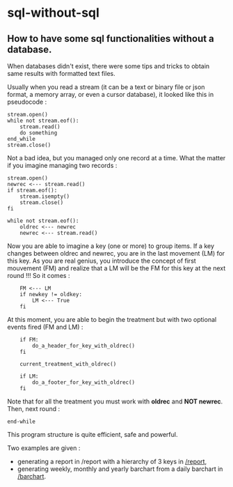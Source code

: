 # sql-without-sql

## How to have some sql functionalities without a database.

When databases didn't exist, there were some tips and tricks to obtain same results with formatted text files.

Usually when you read a stream (it can be a text or binary file or json format, a memory array, or even a cursor database), it looked like this in pseudocode :

```
stream.open()
while not stream.eof():
	stream.read()
	do something
end_while
stream.close()
```

Not a bad idea, but you managed only one record at a time. What the matter if you imagine managing two records :

```
stream.open()
newrec <--- stream.read()
if stream.eof():
	stream.isempty()
	stream.close()
fi
	
while not stream.eof():
	oldrec <--- newrec
	newrec <--- stream.read()
```

Now you are able to imagine a key (one or more) to group items. If a key changes between oldrec and newrec, you are in the last movement (LM) for this key. As you are real genius, you introduce the concept of first mouvement (FM) and realize that a LM will be the FM for this key at the next round !!! So it comes :

```
	FM <--- LM
	if newkey != oldkey:
		LM <--- True
	fi
```

At this moment, you are able to begin the treatment but with two optional events fired (FM and LM) :

```
	if FM:
		do_a_header_for_key_with_oldrec()
	fi

	current_treatment_with_oldrec()

	if LM:
		do_a_footer_for_key_with_oldrec()
	fi
```

Note that for all the treatment you must work with **oldrec** and **NOT newrec**.
Then, next round :

```
end-while
```

This program structure is quite efficient, safe and powerful.

Two examples are given : 
- generating a report in /report with a hierarchy of 3 keys in [/report](https://github.com/ashmorecartier/sql-without-sql/report),
- generating weekly, monthly and yearly barchart from a daily barchart in [/barchart](https://github.com/ashmorecartier/sql-without-sql/barchart).

